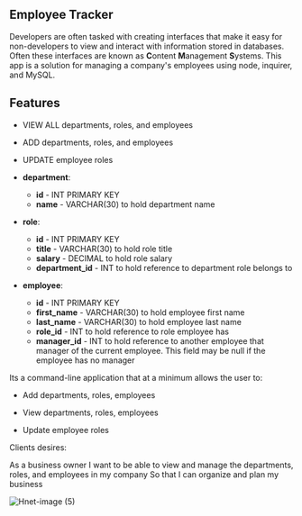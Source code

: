 ## Employee Tracker

Developers are often tasked with creating interfaces that make it easy for non-developers to view and interact with information stored in databases. Often these interfaces are known as **C**ontent **M**anagement **S**ystems. This app is a solution for managing a company's employees using node, inquirer, and MySQL.

## Features

- VIEW ALL departments, roles, and employees
- ADD departments, roles, and employees
- UPDATE employee roles

- **department**:

  - **id** - INT PRIMARY KEY
  - **name** - VARCHAR(30) to hold department name

- **role**:

  - **id** - INT PRIMARY KEY
  - **title** - VARCHAR(30) to hold role title
  - **salary** - DECIMAL to hold role salary
  - **department_id** - INT to hold reference to department role belongs to

- **employee**:

  - **id** - INT PRIMARY KEY
  - **first_name** - VARCHAR(30) to hold employee first name
  - **last_name** - VARCHAR(30) to hold employee last name
  - **role_id** - INT to hold reference to role employee has
  - **manager_id** - INT to hold reference to another employee that manager of the current employee. This field may be null if the employee has no manager

Its a command-line application that at a minimum allows the user to:

- Add departments, roles, employees

- View departments, roles, employees

- Update employee roles

Clients desires:

As a business owner I want to be able to view and manage the departments, roles, and employees in my company So that I can organize and plan my business

![Hnet-image (5)](https://user-images.githubusercontent.com/65620789/101999342-d1ef2500-3c90-11eb-9c61-dcb3801c6ad8.gif)
